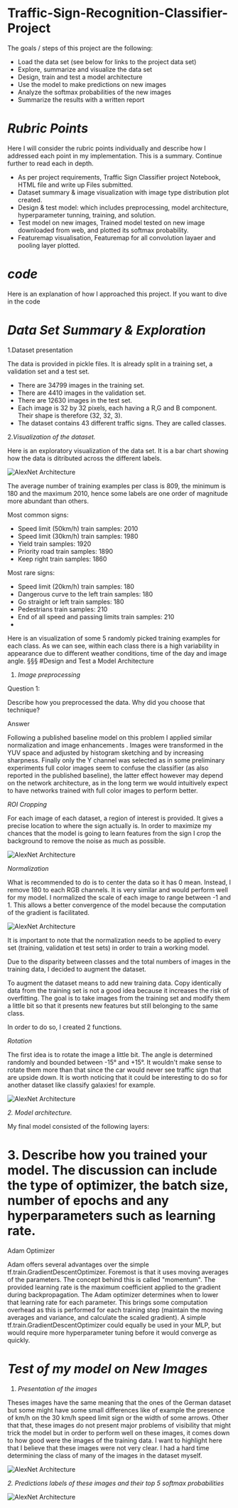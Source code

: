 # Traffic-Sign-Recognition-Classifier-Project


The goals / steps of this project are the following:

- Load the data set (see below for links to the project data set)
- Explore, summarize and visualize the data set
- Design, train and test a model architecture
- Use the model to make predictions on new images
- Analyze the softmax probabilities of the new images
- Summarize the results with a written report

# *Rubric Points*

Here I will consider the rubric points individually and describe how I addressed each point in my implementation. 
This is a summary. Continue further to read each in depth.

- As per project requirements, Traffic Sign Classifier project Notebook, HTML file and write up Files submitted.
- Dataset summary & image visualization with image type distribution plot created.
- Design & test model: which includes preprocessing, model architecture, hyperparameter tunning, training, and solution.
- Test model on new images, Trained model tested on new image downloaded from web, and plotted its softmax probability.
- Featuremap visualisation, Featuremap for all convolution layaer and pooling layer plotted.

# *code*
Here is an explanation of how I approached this project. If you want to dive in the code

# *Data Set Summary & Exploration*

1.Dataset presentation

The data is provided in pickle files. It is already split in a training set, a validation set and a test set.

- There are 34799 images in the training set.
- There are 4410 images in the validation set.
- There are 12630 images in the test set.
- Each image is 32 by 32 pixels, each having a R,G and B component. Their shape is therefore (32, 32, 3).
- The dataset contains 43 different traffic signs. They are called classes.

2.*Visualization of the dataset.*

Here is an exploratory visualization of the data set. It is a bar chart showing how the data is ditributed across the different labels. 

<img src="training_set_counts.png"  title="AlexNet Architecture">

The average number of training examples per class is 809, the minimum is 180 and the maximum 2010, hence some labels are one order of magnitude more abundant than others.

Most common signs:

- Speed limit (50km/h) train samples: 2010
- Speed limit (30km/h) train samples: 1980
- Yield train samples: 1920
- Priority road train samples: 1890
- Keep right train samples: 1860

Most rare signs:

- Speed limit (20km/h) train samples: 180
- Dangerous curve to the left train samples: 180
- Go straight or left train samples: 180
- Pedestrians train samples: 210
- End of all speed and passing limits train samples: 210
-
Here is an visualization of some 5 randomly picked training examples for each class. As we can see, within each class there is a high variability in appearance due to different weather conditions, time of the day and image angle.
§§§
#Design and Test a Model Architecture

1. *Image preprocessing*

Question 1:

Describe how you preprocessed the data. Why did you choose that technique?

Answer

Following a published baseline model on this problem I applied similar normalization and image enhancements . Images were transformed in the YUV space and adjusted by histogram sketching and by increasing sharpness. Finally only the Y channel was selected as in some preliminary experiments full color images seem to confuse the classifier (as also reported in the published baseline), the latter effect however may depend on the network architecture, as in the long term we would intuitively expect to have networks trained with full color images to perform better.

*ROI Cropping*

For each image of each dataset, a region of interest is provided. It gives a precise location to where the sign actually is. In order to maximize my chances that the model is going to learn features from the sign I crop the background to remove the noise as much as possible.

<img src="alexnet-Archetecture.png"  title="AlexNet Architecture">

*Normalization*

What is recommended to do is to center the data so it has 0 mean. Instead, I remove 180 to each RGB channels. It is very similar and would perform well for my model. I normalized the scale of each image to range between -1 and 1. This allows a better convergence of the model because the computation of the gradient is facilitated.

<img src="alexnet-Archetecture.png"  title="AlexNet Architecture">

It is important to note that the normalization needs to be applied to every set (training, validation et test sets) in order to train a working model.

Due to the disparity between classes and the total numbers of images in the training data, I decided to augment the dataset.

To augment the dataset means to add new training data. Copy identically data from the training set is not a good idea because it increases the risk of overfitting. The goal is to take images from the training set and modify them a little bit so that it presents new features but still belonging to the same class.

In order to do so, I created 2 functions.

*Rotation*

The first idea is to rotate the image a little bit. The angle is determined randomly and bounded between -15° and +15°. It wouldn't make sense to rotate them more than that since the car would never see traffic sign that are upside down. It is worth noticing that it could be interesting to do so for another dataset like classify galaxies! for example.

<img src="alexnet-Archetecture.png"  title="AlexNet Architecture">

*2. Model architecture.*

My final model consisted of the following layers:

# 3. Describe how you trained your model. The discussion can include the type of optimizer, the batch size, number of epochs and any hyperparameters such as learning rate.

Adam Optimizer

Adam offers several advantages over the simple tf.train.GradientDescentOptimizer. Foremost is that it uses moving averages of the parameters. The concept behind this is called "momentum". The provided learning rate is the maximum coefficient applied to the gradient during backpropagation. The Adam optimizer determines when to lower that learning rate for each parameter. This brings some computation overhead as this is performed for each training step (maintain the moving averages and variance, and calculate the scaled gradient). A simple tf.train.GradientDescentOptimizer could equally be used in your MLP, but would require more hyperparameter tuning before it would converge as quickly.

# *Test of my model on New Images*

1. *Presentation of the images*

Theses images have the same meaning that the ones of the German dataset but some might have some small differences like of example the presence of km/h on the 30 km/h speed limit sign or the width of some arrows. Other that that, these images do not present major problems of visibility that might trick the model but in order to perform well on these images, it comes down to how good were the images of the training data. I want to highlight here that I believe that these images were not very clear. I had a hard time determining the class of many of the images in the dataset myself.

<img src="alexnet-Archetecture.png"  title="AlexNet Architecture">

*2. Predictions labels of these images and their top 5 softmax probabilities*

<img src="alexnet-Archetecture.png"  title="AlexNet Architecture">



